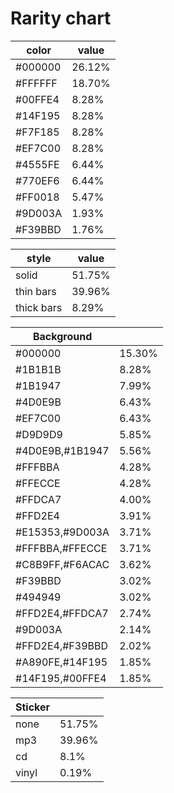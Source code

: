 # Rarity chart

|color             |value|
|-----------------|------|
|#000000          |26.12%|
|#FFFFFF          |18.70%|
|#00FFE4          |8.28% |
|#14F195          |8.28% |
|#F7F185          |8.28% |
|#EF7C00          |8.28% |
|#4555FE          |6.44% |
|#770EF6          |6.44% |
|#FF0018          |5.47% |
|#9D003A          |1.93% |
|#F39BBD          |1.76% |



|style             |value|
|-----------------|------|
|solid            |51.75%|
|thin bars        |39.96%|
|thick bars       |8.29% |


|Background       |      |
|-----------------|------|
|#000000          |15.30%|
|#1B1B1B          |8.28% |
|#1B1947          |7.99% |
|#4D0E9B          |6.43% |
|#EF7C00          |6.43% |
|#D9D9D9          |5.85% |
|#4D0E9B,#1B1947  |5.56% |
|#FFFBBA          |4.28% |
|#FFECCE          |4.28% |
|#FFDCA7          |4.00% |
|#FFD2E4          |3.91% |
|#E15353,#9D003A  |3.71% |
|#FFFBBA,#FFECCE  |3.71% |
|#C8B9FF,#F6ACAC  |3.62% |
|#F39BBD          |3.02% |
|#494949          |3.02% |
|#FFD2E4,#FFDCA7  |2.74% |
|#9D003A          |2.14% |
|#FFD2E4,#F39BBD  |2.02% |
|#A890FE,#14F195  |1.85% |
|#14F195,#00FFE4  |1.85% |


|Sticker          |      |
|-----------------|------|
|none             |51.75%|
|mp3              |39.96%|
|cd               |8.1%  |
|vinyl            |0.19% |
